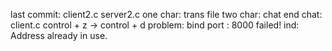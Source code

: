 

last commit: client2.c server2.c
one char: trans file
two char: chat        end chat: client.c  control + z -> control + d
problem: 
    bind port : 8000 failed!
    ind: Address already in use.
